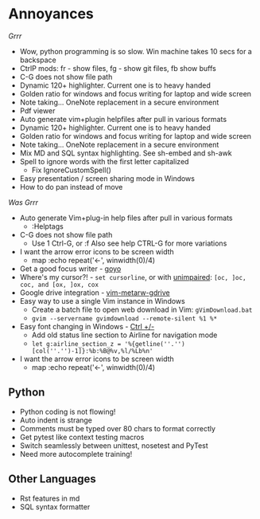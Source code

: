 Annoyances
==========

_Grrr_

*   Wow, python programming is so slow. Win machine takes 10 secs for a backspace
*   CtrlP mods: <leader>fr - show files, <leader>fg - show git files, <leader>fb show buffs
*   C-G does not show file path
*   Dynamic 120+ highlighter. Current one is to heavy handed
*   Golden ratio for windows and focus writing for laptop and wide screen
*   Note taking... OneNote replacement in a secure environment
*   Pdf viewer
*   Auto generate vim+plugin helpfiles after pull in various formats
*   Dynamic 120+ highlighter. Current one is to heavy handed
*   Golden ratio for windows and focus writing for laptop and wide screen
*   Note taking... OneNote replacement in a secure environment
*   Mix MD and SQL syntax highlighting. See sh-embed and sh-awk
*   Spell to ignore words with the first letter capitalized
    *   Fix IgnoreCustomSpell()
*   Easy presentation / screen sharing mode in Windows
*   How to do pan instead of move


_Was Grrr_

*   Auto generate Vim+plug-in help files after pull in various formats
    *   :Helptags
*   C-G does not show file path
    *   Use 1 Ctrl-G, or :f Also see help CTRL-G for more variations
*   I want the arrow error icons to be screen width
    *   map <Left> :echo repeat('←', winwidth(0)/4)<cr>
*   Get a good focus writer - [goyo](https://github.com/junegunn/goyo.vim)
*   Where's my cursor?! - `set cursorline`, or with [unimpaired](https://github.com/tpope/vim-unimpaired): `[oc, ]oc, coc, and [ox, ]ox, cox`
*   Google drive integration - [vim-metarw-gdrive](https://github.com/mattn/vim-metarw-gdrive)
*   Easy way to use a single Vim instance in Windows
    *   Create a batch file to open web download in Vim: `gVimDownload.bat`
    *   `gvim --servername gvimdownload --remote-silent %1 %*`
*   Easy font changing in Windows - [Ctrl +/-](http://vim.wikia.com/wiki/Change_font_size_quickly)
    *   Add old status line section to Airline for navigation mode
    *   `let g:airline_section_z = '%{getline(''.'')[col(''.'')-1]}:%b:%B@%v,%l/%Lb%n'`
*   I want the arrow error icons to be screen width
    *   map <Left> :echo repeat('←', winwidth(0)/4)<cr>


Python
------

*   Python coding is not flowing!
*   Auto indent is strange
*   Comments must be typed over 80 chars to format correctly
*   Get pytest like context testing macros
*   Switch seamlessly between unittest, nosetest and PyTest
*   Need more autocomplete training!


Other Languages
---------------

*   Rst features in md
*   SQL syntax formatter
